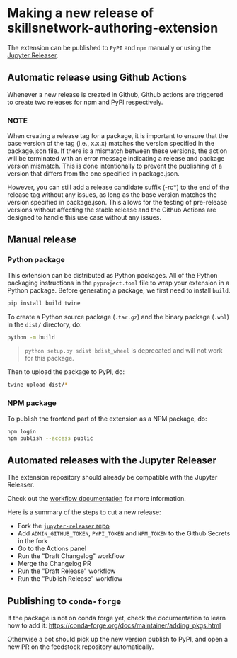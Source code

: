 # Making a new release of skillsnetwork-authoring-extension

The extension can be published to `PyPI` and `npm` manually or using the [Jupyter Releaser](https://github.com/jupyter-server/jupyter_releaser).


## Automatic release using Github Actions

Whenever a new release is created in Github, Github actions are triggered to create two releases for npm and PyPI respectively.

### NOTE
When creating a release tag for a package, it is important to ensure that the base version of the tag (i.e., x.x.x) matches the version specified in the package.json file. If there is a mismatch between these versions, the action will be terminated with an error message indicating a release and package version mismatch. This is done intentionally to prevent the publishing of a version that differs from the one specified in package.json.

However, you can still add a release candidate suffix (-rc*) to the end of the release tag without any issues, as long as the base version matches the version specified in package.json. This allows for the testing of pre-release versions without affecting the stable release and the Github Actions are designed to handle this use case without any issues.

## Manual release

### Python package

This extension can be distributed as Python
packages. All of the Python
packaging instructions in the `pyproject.toml` file to wrap your extension in a
Python package. Before generating a package, we first need to install `build`.

```bash
pip install build twine
```

To create a Python source package (`.tar.gz`) and the binary package (`.whl`) in the `dist/` directory, do:

```bash
python -m build
```

> `python setup.py sdist bdist_wheel` is deprecated and will not work for this package.

Then to upload the package to PyPI, do:

```bash
twine upload dist/*
```

### NPM package

To publish the frontend part of the extension as a NPM package, do:

```bash
npm login
npm publish --access public
```

## Automated releases with the Jupyter Releaser

The extension repository should already be compatible with the Jupyter Releaser.

Check out the [workflow documentation](https://github.com/jupyter-server/jupyter_releaser#typical-workflow) for more information.

Here is a summary of the steps to cut a new release:

- Fork the [`jupyter-releaser` repo](https://github.com/jupyter-server/jupyter_releaser)
- Add `ADMIN_GITHUB_TOKEN`, `PYPI_TOKEN` and `NPM_TOKEN` to the Github Secrets in the fork
- Go to the Actions panel
- Run the "Draft Changelog" workflow
- Merge the Changelog PR
- Run the "Draft Release" workflow
- Run the "Publish Release" workflow

## Publishing to `conda-forge`

If the package is not on conda forge yet, check the documentation to learn how to add it: https://conda-forge.org/docs/maintainer/adding_pkgs.html

Otherwise a bot should pick up the new version publish to PyPI, and open a new PR on the feedstock repository automatically.
